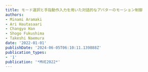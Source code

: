 ```yaml
---
title: モード選択と手指動作入力を用いた対話的なアバターのモーション制御
authors:
- Minami Aramaki
- Ari Hautasaari
- Changyo Han
- Shogo Fukushima
- Takeshi Naemura
date: '2022-01-01'
publishDate: '2024-06-05T06:10:11.139888Z'
publication_types:
- '1'
publication: '*MVE2022*'
---
```

